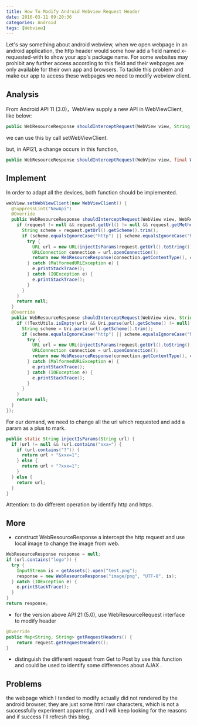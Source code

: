 ```yaml
---
title: How To Modify Android Webview Request Header
date: 2016-03-11 09:20:36
categories: Android
tags: [Webview]
---
```


Let's say something about android webview, when we open webpage in an android application, the http header would some how add a field named x-requested-with to show your app's package name. For some websites may prohibit any further access according to this field and their webpages are only available for their own app and browsers. To tackle this problem and make our app to access these webpages we need to modify webview client.

<!-- more -->

## Analysis
From Android API 11 (3.0)，WebView supply a new API in WebViewClient, like below:

``` java
public WebResourceResponse shouldInterceptRequest(WebView view, String url)  
```
we can use this by call setWebViewClient.

but, in API21, a change occurs in this function, 

``` java
public WebResourceResponse shouldInterceptRequest(WebView view, final WebResourceRequest request)  
```

## Implement

In order to adapt all the devices, both function should be implemented.

``` java
webView.setWebViewClient(new WebViewClient() {
  @SuppressLint("NewApi")
  @Override
  public WebResourceResponse shouldInterceptRequest(WebView view, WebResourceRequest request) {
    if (request != null && request.getUrl() != null && request.getMethod().equalsIgnoreCase("get")) {
      String scheme = request.getUrl().getScheme().trim();
      if (scheme.equalsIgnoreCase("http") || scheme.equalsIgnoreCase("https")) {
        try {
          URL url = new URL(injectIsParams(request.getUrl().toString()));
          URLConnection connection = url.openConnection();
          return new WebResourceResponse(connection.getContentType(), connection.getHeaderField("encoding"), connection.getInputStream());
        } catch (MalformedURLException e) {
          e.printStackTrace();
        } catch (IOException e) {
          e.printStackTrace();
        }
      }
    }
    return null;
  }
  @Override
  public WebResourceResponse shouldInterceptRequest(WebView view, String url) {
    if (!TextUtils.isEmpty(url) && Uri.parse(url).getScheme() != null) {
      String scheme = Uri.parse(url).getScheme().trim();
      if (scheme.equalsIgnoreCase("http") || scheme.equalsIgnoreCase("https")) {
        try {
          URL url = new URL(injectIsParams(request.getUrl().toString()));
          URLConnection connection = url.openConnection();
          return new WebResourceResponse(connection.getContentType(), connection.getHeaderField("encoding"), connection.getInputStream());
        } catch (MalformedURLException e) {
          e.printStackTrace();
        } catch (IOException e) {
          e.printStackTrace();
        }
      }
    }
    return null;
  }
});
```

For our demand, we need to change all the url which requested and add a param as a plus to mark.

``` java
public static String injectIsParams(String url) {  
  if (url != null && !url.contains("xxx=") {
    if (url.contains("?")) {
      return url + "&xxx=1";
    } else {
      return url + "?xxx=1";
    }
  } else {
    return url;
  }
}
```

Attention: to do different operation by identify http and https.

## More

* construct WebResourceResponse a intercept the http request and use local image to change the image from web.

``` java
WebResourceResponse response = null;  
if (url.contains("logo")) {  
  try {
    InputStream is = getAssets().open("test.png");
    response = new WebResourceResponse("image/png", "UTF-8", is);
  } catch (IOException e) {
    e.printStackTrace();
  }		
}
return response;  
```

* for the version above API 21 (5.0), use WebResourceRequest interface to modify header
``` java
@Override
public Map<String, String> getRequestHeaders() {  
    return request.getRequestHeaders();
}
```

* distinguish the different request from Get to Post by use this function and could be used to identify some differences about AJAX .


## Problems

the webpage which I tended to modify actually did not rendered by the android browser, they are just some html raw characters, which is not a successfully experiment apparently, and I will keep looking for the reasons and if success I'll refresh this blog.




